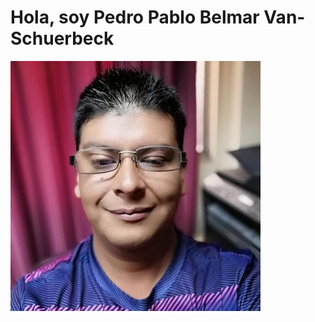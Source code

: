 # Hola, soy Pedro Pablo Belmar Van-Schuerbeck

![This is me](https://github.com/pbelmarv/pbelmarv/blob/main/2242243.jpeg)
